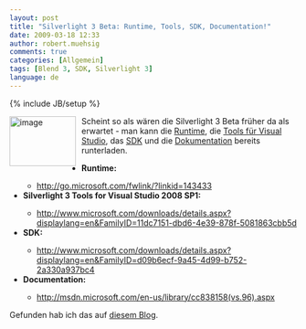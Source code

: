 ```yaml
---
layout: post
title: "Silverlight 3 Beta: Runtime, Tools, SDK, Documentation!"
date: 2009-03-18 12:33
author: robert.muehsig
comments: true
categories: [Allgemein]
tags: [Blend 3, SDK, Silverlight 3]
language: de
---
```

{% include JB/setup %}
<p><a href="{{BASE_PATH}}/assets/wp-images-de/image679.png"><img style="border-bottom: 0px; border-left: 0px; margin: 0px 10px 0px 0px; display: inline; border-top: 0px; border-right: 0px" title="image" border="0" alt="image" align="left" src="{{BASE_PATH}}/assets/wp-images-de/image-thumb657.png" width="116" height="87" /></a> </p>  <p>Scheint so als wären die Silverlight 3 Beta früher da als erwartet - man kann die <a target="_blank" href="http://go.microsoft.com/fwlink/?linkid=143433">Runtime</a>, die <a target="_blank" href="http://www.microsoft.com/downloads/details.aspx?displaylang=en&amp;FamilyID=11dc7151-dbd6-4e39-878f-5081863cbb5d">Tools für Visual Studio</a>, das <a target="_blank" href="http://www.microsoft.com/downloads/details.aspx?displaylang=en&amp;FamilyID=d09b6ecf-9a45-4d99-b752-2a330a937bc4">SDK</a> und die <a target="_blank" href="http://msdn.microsoft.com/en-us/library/cc838158(vs.96).aspx">Dokumentation</a> bereits runterladen.</p> 
<!--more-->
  <ul>   <li><strong>Runtime:</strong></li>    <ul>     <li><a href="http://go.microsoft.com/fwlink/?linkid=143433">http://go.microsoft.com/fwlink/?linkid=143433</a><strong></strong></li>   </ul>    <li><strong>Silverlight 3 Tools for Visual Studio 2008 SP1:</strong></li>    <ul>     <li><a href="http://www.microsoft.com/downloads/details.aspx?displaylang=en&amp;FamilyID=11dc7151-dbd6-4e39-878f-5081863cbb5d">http://www.microsoft.com/downloads/details.aspx?displaylang=en&amp;FamilyID=11dc7151-dbd6-4e39-878f-5081863cbb5d<strong></strong></a></li>   </ul>    <li><strong>SDK:</strong></li>    <ul>     <li><a href="http://www.microsoft.com/downloads/details.aspx?displaylang=en&amp;FamilyID=d09b6ecf-9a45-4d99-b752-2a330a937bc4">http://www.microsoft.com/downloads/details.aspx?displaylang=en&amp;FamilyID=d09b6ecf-9a45-4d99-b752-2a330a937bc4</a></li>   </ul>    <li><strong>Documentation:</strong></li>    <ul>     <li><a href="http://msdn.microsoft.com/en-us/library/cc838158(vs.96).aspx">http://msdn.microsoft.com/en-us/library/cc838158(vs.96).aspx</a></li>   </ul> </ul>  <p>Gefunden hab ich das auf <a target="_blank" href="http://www.nextbestgeek.com/2009/03/18/silverlight-3-its-here/">diesem Blog</a>.</p>
